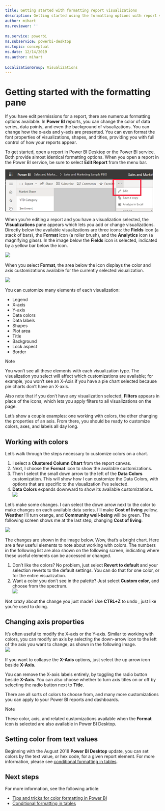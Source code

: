 ```yaml
---
title: Getting started with formatting report visualizations
description: Getting started using the formatting options with report visualizations
author: mihart
ms.reviewer: ''

ms.service: powerbi
ms.subservice: powerbi-desktop
ms.topic: conceptual
ms.date: 12/14/2019
ms.author: mihart

LocalizationGroup: Visualizations
---
```

# Getting started with the formatting pane
If you have edit permissions for a report, there are numerous formatting options available. In **Power BI** reports, you can change the color of data series, data points, and even the background of visualizations. You can change how the x-axis and y-axis are presented. You can even format the font properties of visualizations, shapes, and titles, providing you with full control of how your reports appear.

To get started, open a report in Power BI Desktop or the Power BI service. Both provide almost identical formatting options. When you open a report in the Power BI service, be sure to select **Edit Report** from the menu bar.  

![menu bar showing Edit option](media/service-getting-started-with-color-formatting-and-axis-properties/power-bi-edit.png)

When you’re editing a report and you have a visualization selected, the **Visualizations** pane appears which lets you add or change visualizations. Directly below the available visualizations are three icons: the **Fields** icon (a stack of bars), the **Format** icon (a roller brush), and the **Analytics** icon (a magnifying glass). In the image below the **Fields** icon is selected, indicated by a yellow bar below the icon.

![](media/service-getting-started-with-color-formatting-and-axis-properties/gettingstartedcolor_2a.png)

When you select **Format**, the area below the icon displays the color and axis customizations available for the currently selected visualization.  

![](media/service-getting-started-with-color-formatting-and-axis-properties/gettingstartedcolor_3a.png)

You can customize many elements of each visualization:

* Legend
* X-axis
* Y-axis
* Data colors
* Data labels
* Shapes
* Plot area
* Title
* Background
* Lock aspect
* Border

> [!NOTE]
>  
> You won’t see all these elements with each visualization type. The visualization you select will affect which customizations are available; for example, you won’t see an X-Axis if you have a pie chart selected because pie charts don’t have an X-axis.

Also note that if you don’t have any visualization selected, **Filters** appears in place of the icons, which lets you apply filters  to all visualizations on the page.

Let’s show a couple examples: one working with colors, the other changing the properties of an axis. From there, you should be ready to customize colors, axes, and labels all day long.

## Working with colors

Let’s walk through the steps necessary to customize colors on a chart.

1. I select a **Clustered Column Chart** from the report canvas.
2. Next, I choose the **Format** icon to show the available customizations.
3. Then I select the small down arrow to the left of the **Data Colors** customization. This will show how I can customize the Data Colors, with options that are specific to the visualization I’ve selected.
4. **Data Colors** expands downward to show its available customizations.  
   ![](media/service-getting-started-with-color-formatting-and-axis-properties/gettingstartedcolor_4a.png)

Let’s make some changes. I can select the down arrow next to the color to make changes on each available data series. I’ll make **Cost of living** yellow, **Weather** I’ll turn orange, and **Community well-being** will be green. The following screen shows me at the last step, changing **Cost of living**.  

![](media/service-getting-started-with-color-formatting-and-axis-properties/gettingstartedcolor_5a.png)

The changes are shown in the image below. Wow, that’s a bright chart. Here are a few useful elements to note about working with colors. The numbers in the following list are also shown on the following screen, indicating where these useful elements can be accessed or changed.

1. Don’t like the colors? No problem, just select **Revert to default** and your selection reverts to the default settings. You can do that for one color, or for the entire visualization.
2. Want a color you don’t see in the palette? Just select **Custom color**, and choose from the spectrum.  
   ![](media/service-getting-started-with-color-formatting-and-axis-properties/gettingstartedcolor_6a.png)

Not crazy about the change you just made? Use **CTRL+Z** to undo , just like you’re used to doing.

## Changing axis properties

It’s often useful to modify the X-axis or the Y-axis. Similar to working with colors, you can modify an axis by selecting the down-arrow icon to the left of the axis you want to change, as shown in the following image.  
![](media/service-getting-started-with-color-formatting-and-axis-properties/gettingstartedcolor_7a.png)

If you want to collapse the **X-Axis** options, just select the up arrow icon beside **X-Axis**.

You can remove the X-axis labels entirely, by toggling the radio button beside **X-Axis**. You can also choose whether to turn axis titles on or off by selecting the radio button next to **Title**.  

There are all sorts of colors to choose from, and many more customizations you can apply to your Power BI reports and dashboards.

> [!NOTE]
>  
> These color, axis, and related customizations available when the **Format** icon is selected are also available in Power BI Desktop.

## Setting color from text values

Beginning with the August 2018 **Power BI Desktop** update, you can set colors by the text value, or hex code, for a given report element. For more information, please see [conditional formatting in tables](../desktop-conditional-table-formatting.md).


## Next steps
For more information, see the following article:  

* [Tips and tricks for color formatting in Power BI](service-tips-and-tricks-for-color-formatting.md)  
* [Conditional formatting in tables](../desktop-conditional-table-formatting.md)

